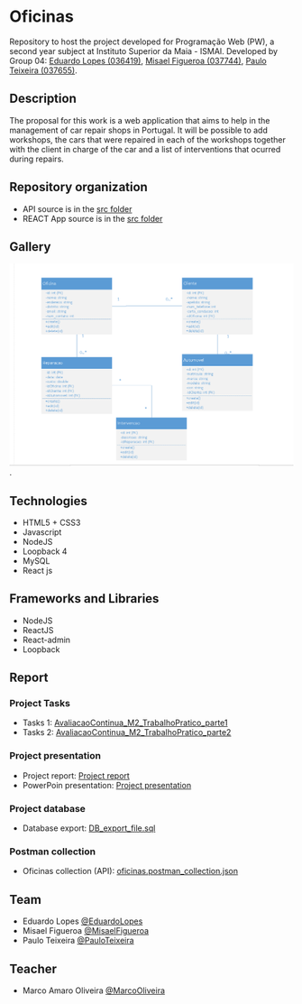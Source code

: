 # Oficinas

Repository to host the project developed for Programação Web (PW), a second year subject at Instituto Superior da Maia - ISMAI. Developed by Group 04: [Eduardo Lopes (036419)](https://github.com/el0pes21), [Misael Figueroa (037744)](https://github.com/MisaelFonsecaFigueroa), [Paulo Teixeira (037655)](https://github.com/Pmct17).   

## Description 

The proposal for this work is a web application that aims to help in the management of car repair shops in Portugal. It will be possible to add workshops, the cars that were repaired in each of the workshops together with the client in charge of the car and a list of interventions that ocurred during repairs.

## Repository organization

- API source is in the [src folder](https://github.com/INF2021-PW-G04/React_APP_Oficinas/tree/main/LB4_API/src)
- REACT App source is in the [src folder](https://github.com/INF2021-PW-G04/React_APP_Oficinas/tree/main/m2_app_react/src)

## Gallery

![Class Diagram](https://github.com/INF2021-PW-G04/React_APP_Oficinas/blob/main/Diagrama%20de%20classes.PNG "Diagrama de Classes").


## Technologies

- HTML5 + CSS3
- Javascript
- NodeJS
- Loopback 4
- MySQL
- React js

## Frameworks and Libraries

- NodeJS
- ReactJS
- React-admin
- Loopback

## Report

### Project Tasks
- Tasks 1: [AvaliacaoContinua_M2_TrabalhoPratico_parte1](https://github.com/INF2021-PW-G04/React_APP_Oficinas/blob/main/AvaliacaoContinua_M2_trabalhoPratico_parte1.pdf)
- Tasks 2: [AvaliacaoContinua_M2_TrabalhoPratico_parte2](https://github.com/INF2021-PW-G04/React_APP_Oficinas/blob/main/AvaliacaoContinua_M2_trabalhoPratico_parte2%20(4).pdf)

### Project presentation
- Project report: [Project report](https://github.com/INF2021-PW-G04/React_APP_Oficinas/blob/main/Relatorio_M2.pdf)
- PowerPoin presentation: [Project presentation](https://github.com/INF2021-PW-G04/React_APP_Oficinas/blob/main/PW04-M2.pptx)

### Project database
- Database export: [DB_export_file.sql](https://github.com/INF2021-PW-G04/React_APP_Oficinas/blob/main/DataBase%20-%20MySql/script_db.sql)

### Postman collection
- Oficinas collection (API): [oficinas.postman_collection.json](https://github.com/INF2021-PW-G04/React_APP_Oficinas/blob/main/LB4_API/oficinas.postman_collection.json)

## Team

- Eduardo Lopes [@EduardoLopes](https://github.com/el0pes21)
- Misael Figueroa [@MisaelFigueroa](https://github.com/MisaelFonsecaFigueroa)
- Paulo Teixeira [@PauloTeixeira](https://github.com/Pmct17)

## Teacher

- Marco Amaro Oliveira [@MarcoOliveira](https://github.com/marcoamarooliveira)


